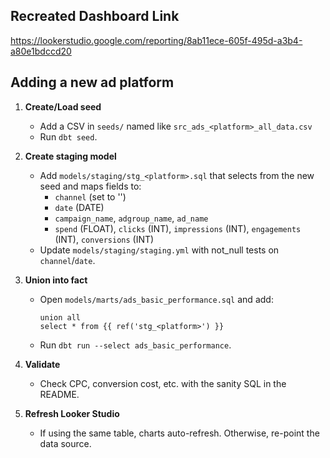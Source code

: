 ## Recreated Dashboard Link
https://lookerstudio.google.com/reporting/8ab11ece-605f-495d-a3b4-a80e1bdccd20

## Adding a new ad platform

1. **Create/Load seed**
   - Add a CSV in `seeds/` named like `src_ads_<platform>_all_data.csv`
   - Run `dbt seed`.

2. **Create staging model**
   - Add `models/staging/stg_<platform>.sql` that selects from the new seed and maps fields to:
     - `channel` (set to '<platform>')
     - `date` (DATE)
     - `campaign_name`, `adgroup_name`, `ad_name`
     - `spend` (FLOAT), `clicks` (INT), `impressions` (INT), `engagements` (INT), `conversions` (INT)
   - Update `models/staging/staging.yml` with not_null tests on `channel`/`date`.

3. **Union into fact**
   - Open `models/marts/ads_basic_performance.sql` and add:
     ```
     union all
     select * from {{ ref('stg_<platform>') }}
     ```
   - Run `dbt run --select ads_basic_performance`.

4. **Validate**
   - Check CPC, conversion cost, etc. with the sanity SQL in the README.

5. **Refresh Looker Studio**
   - If using the same table, charts auto-refresh. Otherwise, re-point the data source.
